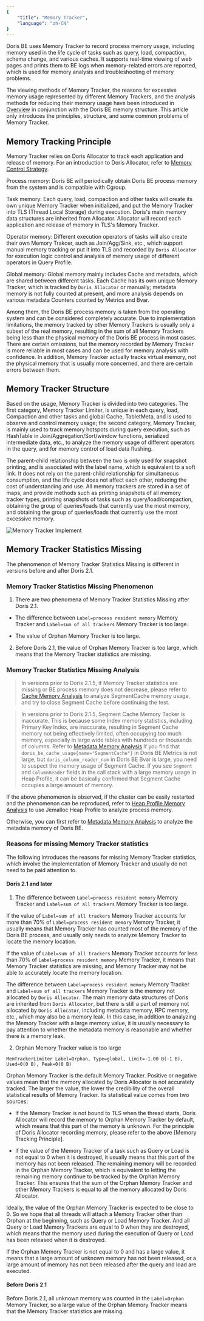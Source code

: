 ```yaml
---
{
    "title": "Memory Tracker",
    "language": "zh-CN"
}
---
```


<!--
Licensed to the Apache Software Foundation (ASF) under one
or more contributor license agreements.  See the NOTICE file
distributed with this work for additional information
regarding copyright ownership.  The ASF licenses this file
to you under the Apache License, Version 2.0 (the
"License"); you may not use this file except in compliance
with the License.  You may obtain a copy of the License at

  http://www.apache.org/licenses/LICENSE-2.0

Unless required by applicable law or agreed to in writing,
software distributed under the License is distributed on an
"AS IS" BASIS, WITHOUT WARRANTIES OR CONDITIONS OF ANY
KIND, either express or implied.  See the License for the
specific language governing permissions and limitations
under the License.
-->

Doris BE uses Memory Tracker to record process memory usage, including memory used in the life cycle of tasks such as query, load, compaction, schema change, and various caches. It supports real-time viewing of web pages and prints them to BE logs when memory-related errors are reported, which is used for memory analysis and troubleshooting of memory problems.

The viewing methods of Memory Tracker, the reasons for excessive memory usage represented by different Memory Trackers, and the analysis methods for reducing their memory usage have been introduced in [Overview](./../overview.md) in conjunction with the Doris BE memory structure. This article only introduces the principles, structure, and some common problems of Memory Tracker.

## Memory Tracking Principle

Memory Tracker relies on Doris Allocator to track each application and release of memory. For an introduction to Doris Allocator, refer to [Memory Control Strategy](./memory-control-strategy.md).

Process memory: Doris BE will periodically obtain Doris BE process memory from the system and is compatible with Cgroup.

Task memory: Each query, load, compaction and other tasks will create its own unique Memory Tracker when initialized, and put the Memory Tracker into TLS (Thread Local Storage) during execution. Doris's main memory data structures are inherited from Allocator. Allocator will record each application and release of memory in TLS's Memory Tracker.

Operator memory: Different execution operators of tasks will also create their own Memory Trakcer, such as Join/Agg/Sink, etc., which support manual memory tracking or put it into TLS and recorded by `Doris Allocator` for execution logic control and analysis of memory usage of different operators in Query Profile.

Global memory: Global memory mainly includes Cache and metadata, which are shared between different tasks. Each Cache has its own unique Memory Tracker, which is tracked by `Doris Allocator` or manually; metadata memory is not fully counted at present, and more analysis depends on various metadata Counters counted by Metrics and Bvar.

Among them, the Doris BE process memory is taken from the operating system and can be considered completely accurate. Due to implementation limitations, the memory tracked by other Memory Trackers is usually only a subset of the real memory, resulting in the sum of all Memory Trackers being less than the physical memory of the Doris BE process in most cases. There are certain omissions, but the memory recorded by Memory Tracker is more reliable in most cases and can be used for memory analysis with confidence. In addition, Memory Tracker actually tracks virtual memory, not the physical memory that is usually more concerned, and there are certain errors between them.

## Memory Tracker Structure

Based on the usage, Memory Tracker is divided into two categories. The first category, Memory Tracker Limiter, is unique in each query, load, Compaction and other tasks and global Cache, TabletMeta, and is used to observe and control memory usage; the second category, Memory Tracker, is mainly used to track memory hotspots during query execution, such as HashTable in Join/Aggregation/Sort/window functions, serialized intermediate data, etc., to analyze the memory usage of different operators in the query, and for memory control of load data flushing.

The parent-child relationship between the two is only used for snapshot printing, and is associated with the label name, which is equivalent to a soft link. It does not rely on the parent-child relationship for simultaneous consumption, and the life cycle does not affect each other, reducing the cost of understanding and use. All memory trackers are stored in a set of maps, and provide methods such as printing snapshots of all memory tracker types, printing snapshots of tasks such as query/load/compaction, obtaining the group of queries/loads that currently use the most memory, and obtaining the group of queries/loads that currently use the most excessive memory.

![Memory Tracker Implement](/images/memory-tracker-implement.png)

## Memory Tracker Statistics Missing

The phenomenon of Memory Tracker Statistics Missing is different in versions before and after Doris 2.1.

### Memory Tracker Statistics Missing Phenomenon

1. There are two phenomena of Memory Tracker Statistics Missing after Doris 2.1.

- The difference between `Label=process resident memory` Memory Tracker and `Label=sum of all trackers` Memory Tracker is too large.

- The value of Orphan Memory Tracker is too large.

2. Before Doris 2.1, the value of Orphan Memory Tracker is too large, which means that the Memory Tracker statistics are missing.

### Memory Tracker Statistics Missing Analysis

> In versions prior to Doris 2.1.5, if Memory Tracker statistics are missing or BE process memory does not decrease, please refer to [Cache Memory Analysis](./../memory-analysis/doris-cache-memory-analysis.md) to analyze SegmentCache memory usage, and try to close Segment Cache before continuing the test.

> In versions prior to Doris 2.1.5, Segment Cache Memory Tacker is inaccurate. This is because some Index memory statistics, including Primary Key Index, are inaccurate, resulting in Segment Cache memory not being effectively limited, often occupying too much memory, especially in large wide tables with hundreds or thousands of columns. Refer to [Metadata Memory Analysis](./../memory-analysis/metadata-memory-analysis.md) If you find that `doris_be_cache_usage{name="SegmentCache"}` in Doris BE Metrics is not large, but `doris_column_reader_num` in Doris BE Bvar is large, you need to suspect the memory usage of Segment Cache. If you see `Segment` and `ColumnReader` fields in the call stack with a large memory usage in Heap Profile, it can be basically confirmed that Segment Cache occupies a large amount of memory.

If the above phenomenon is observed, if the cluster can be easily restarted and the phenomenon can be reproduced, refer to [Heap Profile Memory Analysis](./../memory-analysis/heap-profile-memory-analysis.md) to use Jemalloc Heap Profile to analyze process memory.

Otherwise, you can first refer to [Metadata Memory Analysis](./../memory-analysis/metadata-memory-analysis.md) to analyze the metadata memory of Doris BE.

### Reasons for missing Memory Tracker statistics

The following introduces the reasons for missing Memory Tracker statistics, which involve the implementation of Memory Tracker and usually do not need to be paid attention to.

#### Doris 2.1 and later

1. The difference between `Label=process resident memory` Memory Tracker and `Label=sum of all trackers` Memory Tracker is too large.

If the value of `Label=sum of all trackers` Memory Tracker accounts for more than 70% of `Label=process resident memory` Memory Tracker, it usually means that Memory Tracker has counted most of the memory of the Doris BE process, and usually only needs to analyze Memory Tracker to locate the memory location.

If the value of `Label=sum of all trackers` Memory Tracker accounts for less than 70% of `Label=process resident memory` Memory Tracker, it means that Memory Tracker statistics are missing, and Memory Tracker may not be able to accurately locate the memory location.

The difference between `Label=process resident memory` Memory Tracker and `Label=sum of all trackers` Memory Tracker is the memory not allocated by `Doris Allocator`. The main memory data structures of Doris are inherited from `Doris Allocator`, but there is still a part of memory not allocated by `Doris Allocator`, including metadata memory, RPC memory, etc., which may also be a memory leak. In this case, in addition to analyzing the Memory Tracker with a large memory value, it is usually necessary to pay attention to whether the metadata memory is reasonable and whether there is a memory leak.

2. Orphan Memory Tracker value is too large

```
MemTrackerLimiter Label=Orphan, Type=global, Limit=-1.00 B(-1 B), Used=0(0 B), Peak=0(0 B)
```

Orphan Memory Tracker is the default Memory Tracker. Positive or negative values ​​mean that the memory allocated by Doris Allocator is not accurately tracked. The larger the value, the lower the credibility of the overall statistical results of Memory Tracker. Its statistical value comes from two sources:

- If the Memory Tracker is not bound to TLS when the thread starts, Doris Allocator will record the memory to Orphan Memory Tracker by default, which means that this part of the memory is unknown. For the principle of Doris Allocator recording memory, please refer to the above [Memory Tracking Principle].

- If the value of the Memory Tracker of a task such as Query or Load is not equal to 0 when it is destroyed, it usually means that this part of the memory has not been released. The remaining memory will be recorded in the Orphan Memory Tracker, which is equivalent to letting the remaining memory continue to be tracked by the Orphan Memory Tracker. This ensures that the sum of the Orphan Memory Tracker and other Memory Trackers is equal to all the memory allocated by Doris Allocator.

Ideally, the value of the Orphan Memory Tracker is expected to be close to 0. So we hope that all threads will attach a Memory Tracker other than Orphan at the beginning, such as Query or Load Memory Tracker. And all Query or Load Memory Trackers are equal to 0 when they are destroyed, which means that the memory used during the execution of Query or Load has been released when it is destroyed.

If the Orphan Memory Tracker is not equal to 0 and has a large value, it means that a large amount of unknown memory has not been released, or a large amount of memory has not been released after the query and load are executed.

#### Before Doris 2.1

Before Doris 2.1, all unknown memory was counted in the `Label=Orphan` Memory Tracker, so a large value of the Orphan Memory Tracker means that the Memory Tracker statistics are missing.
